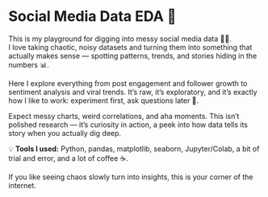 # Social Media Data EDA 🚀

This is my playground for digging into messy social media data 🕵️‍♂️.  
I love taking chaotic, noisy datasets and turning them into something that actually makes sense — spotting patterns, trends, and stories hiding in the numbers 📊.  

Here I explore everything from post engagement and follower growth to sentiment analysis and viral trends. It’s raw, it’s exploratory, and it’s exactly how I like to work: experiment first, ask questions later 🤯.  

Expect messy charts, weird correlations, and aha moments. This isn’t polished research — it’s curiosity in action, a peek into how data tells its story when you actually dig deep.  

💡 **Tools I used:** Python, pandas, matplotlib, seaborn, Jupyter/Colab, a bit of trial and error, and a lot of coffee ☕.  

If you like seeing chaos slowly turn into insights, this is your corner of the internet.
